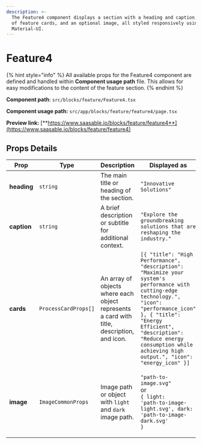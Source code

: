 ```yaml
---
description: >-
  The Feature4 component displays a section with a heading and caption, a list
  of feature cards, and an optional image, all styled responsively using
  Material-UI.
---
```


# Feature4

{% hint style="info" %}
All available props for the Feature4 component are defined and handled within **Component usage path** file. This allows for easy modifications to the content of the feature section.
{% endhint %}

**Component path**: `src/blocks/feature/Feature4.tsx`

**Component usage path:**  `src/app/blocks/feature/feature4/page.tsx`

**Preview link:** [**https://www.saasable.io/blocks/feature/feature4**](https://www.saasable.io/blocks/feature/feature4)

## Props Details

| Prop        | Type                 | Description                                                                                | Displayed as                                                                                                                                                                                                                                                                        |
| ----------- | -------------------- | ------------------------------------------------------------------------------------------ | ----------------------------------------------------------------------------------------------------------------------------------------------------------------------------------------------------------------------------------------------------------------------------------- |
| **heading** | `string`             | The main title or heading of the section.                                                  | `"Innovative Solutions"`                                                                                                                                                                                                                                                            |
| **caption** | `string`             | A brief description or subtitle for additional context.                                    | `"Explore the groundbreaking solutions that are reshaping the industry."`                                                                                                                                                                                                           |
| **cards**   | `ProcessCardProps[]` | An array of objects where each object represents a card with title, description, and icon. | `[{ "title": "High Performance", "description": "Maximize your system's performance with cutting-edge technology.", "icon": "performance_icon" }, { "title": "Energy Efficient", "description": "Reduce energy consumption while achieving high output.", "icon": "energy_icon" }]` |
| **image**   | `ImageCommonProps`   | Image path or object with `light` and `dark` image path.                                   | <p><code>"path-to-image.svg"</code><br> or <br><code>{ light: 'path-to-image-light.svg', dark: 'path-to-image-dark.svg' }</code></p>                                                                                                                                                |

